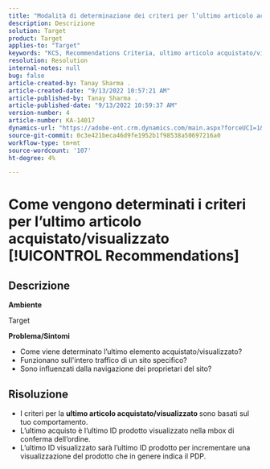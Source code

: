 ```yaml
---
title: "Modalità di determinazione dei criteri per l’ultimo articolo acquistato/visualizzato in [!UICONTROL Recommendations]"
description: Descrizione
solution: Target
product: Target
applies-to: "Target"
keywords: "KCS, Recommendations Criteria, ultimo articolo acquistato/visualizzato"
resolution: Resolution
internal-notes: null
bug: false
article-created-by: Tanay Sharma .
article-created-date: "9/13/2022 10:57:21 AM"
article-published-by: Tanay Sharma .
article-published-date: "9/13/2022 10:59:37 AM"
version-number: 4
article-number: KA-14017
dynamics-url: "https://adobe-ent.crm.dynamics.com/main.aspx?forceUCI=1&pagetype=entityrecord&etn=knowledgearticle&id=99a986d1-5233-ed11-9db1-002248086735"
source-git-commit: 0c3e421beca46d9fe1952b1f98538a50697216a0
workflow-type: tm+mt
source-wordcount: '107'
ht-degree: 4%

---
```


# Come vengono determinati i criteri per l’ultimo articolo acquistato/visualizzato [!UICONTROL Recommendations]

## Descrizione


<b>Ambiente</b>

Target



<b>Problema/Sintomi</b>

- Come viene determinato l’ultimo elemento acquistato/visualizzato?
- Funzionano sull&#39;intero traffico di un sito specifico?
- Sono influenzati dalla navigazione dei proprietari del sito?





## Risoluzione


- I criteri per la <b>ultimo articolo acquistato/visualizzato </b>sono basati sul tuo comportamento.
- L’ultimo acquisto è l’ultimo ID prodotto visualizzato nella mbox di conferma dell’ordine.
- L’ultimo ID visualizzato sarà l’ultimo ID prodotto per incrementare una visualizzazione del prodotto che in genere indica il PDP.

